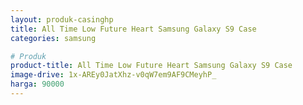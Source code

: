 ```yaml
---
layout: produk-casinghp
title: All Time Low Future Heart Samsung Galaxy S9 Case
categories: samsung

# Produk
product-title: All Time Low Future Heart Samsung Galaxy S9 Case
image-drive: 1x-AREy0JatXhz-v0qW7em9AF9CMeyhP_
harga: 90000
---
```

